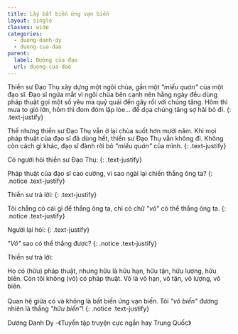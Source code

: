```yaml
---
title: Lấy bất biến ứng vạn biến
layout: single
classes: wide
categories:
  - duong-danh-dy
  - duong-cua-dao
parent:
  label: Đường của đạo
  url: duong-cua-dao
---
```


Thiền sư Đạo Thụ xây dựng một ngôi chùa, gần một *"miếu quán"* của một đạo sĩ. Đạo sĩ ngứa mắt vì ngôi chùa bên cạnh nên hằng ngày đều dùng pháp thuật gọi một số yêu ma quỷ quái đến gây rối với chúng tăng. Hôm thì mưa to gió lớn, hôm thì đom đóm lập lòe... để dọa chúng tăng sợ hãi bỏ đi.
{: .text-justify}

Thế nhưng thiền sư Đạo Thụ vẫn ở lại chùa suốt hơn mười năm. Khi mọi pháp thuật của đạo sĩ đã dùng hết, thiền sư Đạo Thụ vẫn không đi. Không còn cách gì khác, đạo sĩ đành rời bỏ *"miếu quán"* của mình.
{: .text-justify}

Có người hỏi thiền sư Đạo Thụ:
{: .text-justify}

Pháp thuật của đạo sĩ cao cường, vì sao ngài lại chiến thắng ông ta?
{: .notice .text-justify}

Thiền sư trả lời:
{: .text-justify}

Tôi chẳng có cái gì để thắng ông ta, chỉ có chữ *"vô"* có thể thắng ông ta.
{: .notice .text-justify}

Người lại hỏi:
{: .text-justify}

*"Vô"* sao có thể thắng được?
{: .notice .text-justify}

Thiền sư trả lời:

Họ có (hữu) pháp thuật, nhưng hữu là hữu hạn, hữu tận, hữu lượng, hữu biên. Còn tôi không (vô) có pháp thuật. Vô là vô hạn, vô tận, vô lượng, vô biên.\
 \
Quan hệ giữa có và không là bất biến ứng vạn biến. Tôi *"vô biến"* đương nhiên là thắng *"hữu biến"*!
{: .notice .text-justify}
> <cite>
Dương Danh Dy -《Tuyển tập truyện cực ngắn hay Trung Quốc》
</cite>